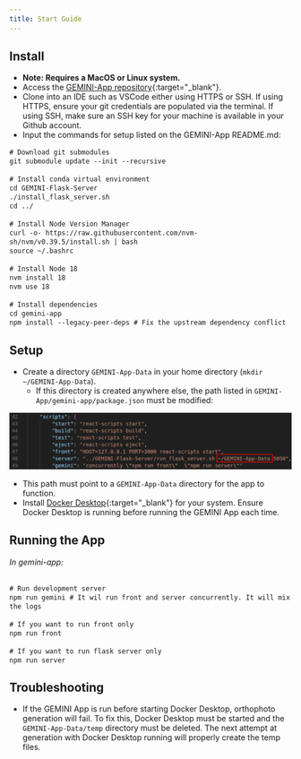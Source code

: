 ```yaml
---
title: Start Guide
---
```


## Install
- **Note: Requires a MacOS or Linux system.**
- Access the [GEMINI-App repository](https://github.com/GEMINI-Breeding/GEMINI-App){:target="_blank"}. 
- Clone into an IDE such as VSCode either using HTTPS or SSH. If using HTTPS, ensure your git credentials are populated via the terminal. If using SSH, make sure an SSH key for your machine is available in your Github account.
- Input the commands for setup listed on the GEMINI-App README.md:
```
# Download git submodules
git submodule update --init --recursive

# Install conda virtual environment
cd GEMINI-Flask-Server
./install_flask_server.sh
cd ../

# Install Node Version Manager
curl -o- https://raw.githubusercontent.com/nvm-sh/nvm/v0.39.5/install.sh | bash
source ~/.bashrc

# Install Node 18
nvm install 18
nvm use 18

# Install dependencies
cd gemini-app
npm install --legacy-peer-deps # Fix the upstream dependency conflict
```

## Setup
- Create a directory `GEMINI-App-Data` in your home directory (`mkdir ~/GEMINI-App-Data`).
    - If this directory is created anywhere else, the path listed in `GEMINI-App/gemini-app/package.json` must be modified:

![package.json Path](_attachments/install/packageJsonPath.png)

- This path must point to a `GEMINI-App-Data` directory for the app to function.
- Install [Docker Desktop](https://www.docker.com/products/docker-desktop/){:target="_blank"} for your system. Ensure Docker Desktop is running before running the GEMINI App each time. 

## Running the App
*In gemini-app:*
```

# Run development server
npm run gemini # It wil run front and server concurrently. It will mix the logs

# If you want to run front only 
npm run front

# If you want to run flask server only
npm run server
```

## Troubleshooting
- If the GEMINI App is run before starting Docker Desktop, orthophoto generation will fail. To fix this, Docker Desktop must be started and the `GEMINI-App-Data/temp` directory must be deleted. The next attempt at generation with Docker Desktop running will properly create the temp files.
